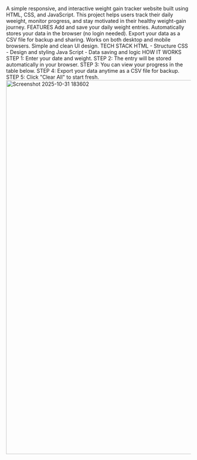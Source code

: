 A simple responsive, and interactive weight gain tracker website built using HTML, CSS, and JavaScript. This project helps users track their daily weeight, monitor progress, and stay motivated in their healthy weight-gain journey.
FEATURES
   Add and save your daily weight entries.
   Automatically stores your data in the browser (no login needed).
   Export your data as a CSV file for backup and sharing.
   Works on both desktop and mobile browsers.
   Simple and clean UI design.
TECH STACK
   HTML - Structure
   CSS  - Design and styling
   Java Script - Data saving and logic
HOW IT WORKS
  STEP 1: Enter your date and weight.
  STEP 2: The entry will be stored automatically in your browser.
  STEP 3: You can view your progress in the table below.
  STEP 4: Export your data anytime as a CSV file for backup.
  STEP 5: Click "Clear All" to start fresh.
  <img width="1920" height="1020" alt="Screenshot 2025-10-31 183602" src="https://github.com/user-attachments/assets/c0de6a06-57bd-4aaa-881c-6af3e66e69c2" />
